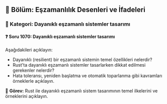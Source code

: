 ## 📘 Bölüm: Eşzamanlılık Desenleri ve İfadeleri  
### 🔹 Kategori: Dayanıklı eşzamanlı sistemler tasarımı  
#### ❓ Soru 1070: Dayanıklı eşzamanlı sistemler tasarımı

Aşağıdakileri açıklayın:

- Dayanıklı (resilient) bir eşzamanlı sistemin temel özellikleri nelerdir?
- Rust'ta dayanıklı eşzamanlı sistemler tasarlarken dikkat edilmesi gerekenler nelerdir?
- Hata toleransı, yeniden başlatma ve otomatik toparlanma gibi kavramları örneklerle açıklayın.

🔧 **Görev:** Rust ile dayanıklı eşzamanlı sistem tasarımının temel ilkelerini ve örneklerini açıklayın.
